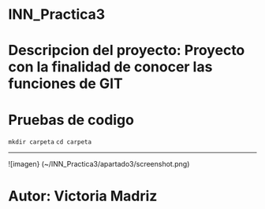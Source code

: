 # INN_Practica3
# Descripcion del proyecto: Proyecto con la finalidad de conocer las funciones de GIT
# Pruebas de codigo
`mkdir carpeta`
`cd carpeta`
_______________________________________________________________________________
![imagen} (~/INN_Practica3/apartado3/screenshot.png)
# Autor: Victoria Madriz

